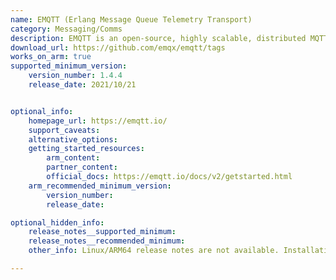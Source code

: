 ```yaml
---
name: EMQTT (Erlang Message Queue Telemetry Transport)
category: Messaging/Comms
description: EMQTT is an open-source, highly scalable, distributed MQTT message broker designed for the Internet of Things (IoT).  It implements the MQTT protocol, which is a lightweight messaging protocol.
download_url: https://github.com/emqx/emqtt/tags
works_on_arm: true
supported_minimum_version:
    version_number: 1.4.4
    release_date: 2021/10/21


optional_info:
    homepage_url: https://emqtt.io/
    support_caveats:
    alternative_options:
    getting_started_resources:
        arm_content:
        partner_content:
        official_docs: https://emqtt.io/docs/v2/getstarted.html
    arm_recommended_minimum_version:
        version_number:
        release_date:

optional_hidden_info:
    release_notes__supported_minimum:
    release_notes__recommended_minimum:
    other_info: Linux/ARM64 release notes are not available. Installation and testing are done via the [tar archive](https://github.com/emqx/emqtt/releases/tag/1.4.4).

---
```


